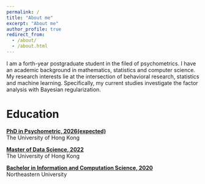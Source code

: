```yaml
---
permalink: /
title: "About me"
excerpt: "About me"
author_profile: true
redirect_from: 
  - /about/
  - /about.html
---
```



I am a forth-year postgraduate student in the filed of psychometrics. I have an academic background in mathematics, statistics and computer science. My research interests lie at the intersection of behavioral research, statistics and machine learning. Specifically, my current studies investigate the factor analysis with Bayesian regularization. 


Education
======
<i class="fas fa-fw fa-graduation-cap"></i>  **[PhD in Psychometric, 2026(expected)](https://spsweb.edu.hku.hk/profile.php?sid=101483)**      
The University of Hong Kong

<i class="fas fa-fw fa-graduation-cap"></i> **[Master of Data Science, 2022](https://mdasc.cds.hku.hk/index.html)**      
The University of Hong Kong

<i class="fas fa-fw fa-graduation-cap"></i> **[Bachelor in Information and Computation Science, 2020](http://cos.neu.edu.cn/math/8908/list.htm)**     
Northeastern University
